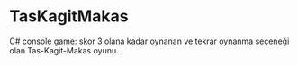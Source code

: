 # TasKagitMakas
C# console game: skor 3 olana kadar oynanan ve tekrar oynanma seçeneği olan Tas-Kagit-Makas oyunu.
